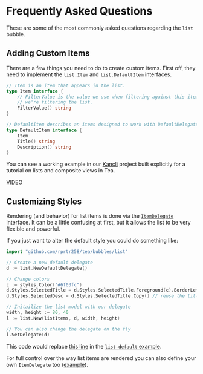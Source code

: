 # Frequently Asked Questions
These are some of the most commonly asked questions regarding the `list` bubble.

## Adding Custom Items
There are a few things you need to do to create custom items. First off, they need to implement the `list.Item` and `list.DefaultItem` interfaces.

```go
// Item is an item that appears in the list.
type Item interface {
	// FilterValue is the value we use when filtering against this item when
	// we're filtering the list.
	FilterValue() string
}
```

```go
// DefaultItem describes an items designed to work with DefaultDelegate.
type DefaultItem interface {
	Item
	Title() string
	Description() string
}
```

You can see a working example in our [Kancli][kancli] project built explicitly for a tutorial on lists and composite views in Tea.

[VIDEO](https://youtu.be/ZA93qgdLUzM)

[kancli]: https://github.com/charmbracelet/kancli/blob/main/main.go#L45

## Customizing Styles
Rendering (and behavior) for list items is done via the [`ItemDelegate`][itemDelegate] interface. It can be a little confusing at first, but it allows the list to be very flexible and powerful.

If you just want to alter the default style you could do something like:

```go
import "github.com/rprtr258/tea/bubbles/list"

// Create a new default delegate
d := list.NewDefaultDelegate()

// Change colors
c := styles.Color("#6f03fc")
d.Styles.SelectedTitle = d.Styles.SelectedTitle.Foreground(c).BorderLeftForeground(c)
d.Styles.SelectedDesc = d.Styles.SelectedTitle.Copy() // reuse the title style here

// Initailize the list model with our delegate
width, height := 80, 40
l := list.New(listItems, d, width, height)

// You can also change the delegate on the fly
l.SetDelegate(d)
```

This code would replace [this line][replacedLine] in the [`list-default` example][listDefault].

For full control over the way list items are rendered you can also define your own `ItemDelegate` too ([example][customDelegate]).


[itemDelegate]: https://pkg.go.dev/github.com/rprtr258/tea/bubbles@v0.10.2/list#ItemDelegate
[replacedLine]: https://github.com/rprtr258/tea/blob/master/examples/list-default/main.go#L77
[listDefault]: https://github.com/rprtr258/tea/tree/master/examples/list-default
[customDelegate]: https://github.com/rprtr258/tea/blob/a6f46172ec4436991b90c2270253b2d212de7ef3/examples/list-simple/main.go#L28-L49
